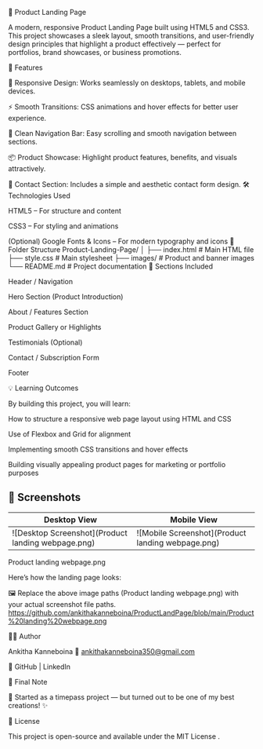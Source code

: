 🌟 Product Landing Page

A modern, responsive Product Landing Page built using HTML5 and CSS3. This project showcases a sleek layout, smooth transitions, and user-friendly design principles that highlight a product effectively — perfect for portfolios, brand showcases, or business promotions.

🚀 Features

🎨 Responsive Design: Works seamlessly on desktops, tablets, and mobile devices.

⚡ Smooth Transitions: CSS animations and hover effects for better user experience.

🧭 Clean Navigation Bar: Easy scrolling and smooth navigation between sections.

📦 Product Showcase: Highlight product features, benefits, and visuals attractively.

📨 Contact Section: Includes a simple and aesthetic contact form design.
🛠️ Technologies Used

HTML5 – For structure and content

CSS3 – For styling and animations

(Optional) Google Fonts & Icons – For modern typography and icons
📁 Folder Structure
Product-Landing-Page/
│
├── index.html          # Main HTML file
├── style.css           # Main stylesheet
├── images/             # Product and banner images
└── README.md           # Project documentation
🧩 Sections Included

Header / Navigation

Hero Section (Product Introduction)

About / Features Section

Product Gallery or Highlights

Testimonials (Optional)

Contact / Subscription Form

Footer

💡 Learning Outcomes

By building this project, you will learn:

How to structure a responsive web page layout using HTML and CSS

Use of Flexbox and Grid for alignment

Implementing smooth CSS transitions and hover effects

Building visually appealing product pages for marketing or portfolio purposes

## 📸 Screenshots

| Desktop View | Mobile View |
|---------------|--------------|
| ![Desktop Screenshot](Product landing webpage.png) | ![Mobile Screenshot](Product landing webpage.png) |
Product landing webpage.png

Here’s how the landing page looks:

🖼️ Replace the above image paths (Product landing webpage.png) with your actual screenshot file paths.
https://github.com/ankithakanneboina/ProductLandPage/blob/main/Product%20landing%20webpage.png

🧑‍💻 Author

Ankitha Kanneboina
📧 ankithakanneboina350@gmail.com

🔗 GitHub
 | LinkedIn

📝 Final Note

🌈 Started as a timepass project — but turned out to be one of my best creations! ✨

📜 License

This project is open-source and available under the MIT License
.

